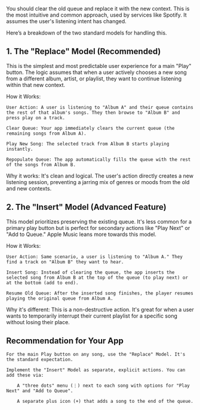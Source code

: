 You should clear the old queue and replace it with the new context. This is the most intuitive and common approach, used by services like Spotify. It assumes the user's listening intent has changed.

Here’s a breakdown of the two standard models for handling this.

## 1. The "Replace" Model (Recommended)

This is the simplest and most predictable user experience for a main "Play" button. The logic assumes that when a user actively chooses a new song from a different album, artist, or playlist, they want to continue listening within that new context.

How it Works:

    User Action: A user is listening to "Album A" and their queue contains the rest of that album's songs. They then browse to "Album B" and press play on a track.

    Clear Queue: Your app immediately clears the current queue (the remaining songs from Album A).

    Play New Song: The selected track from Album B starts playing instantly.

    Repopulate Queue: The app automatically fills the queue with the rest of the songs from Album B.

Why it works: It's clean and logical. The user's action directly creates a new listening session, preventing a jarring mix of genres or moods from the old and new contexts.

## 2. The "Insert" Model (Advanced Feature)

This model prioritizes preserving the existing queue. It's less common for a primary play button but is perfect for secondary actions like "Play Next" or "Add to Queue." Apple Music leans more towards this model.

How it Works:

    User Action: Same scenario, a user is listening to "Album A." They find a track on "Album B" they want to hear.

    Insert Song: Instead of clearing the queue, the app inserts the selected song from Album B at the top of the queue (to play next) or at the bottom (add to end).

    Resume Old Queue: After the inserted song finishes, the player resumes playing the original queue from Album A.

Why it's different: This is a non-destructive action. It's great for when a user wants to temporarily interrupt their current playlist for a specific song without losing their place.

## Recommendation for Your App

    For the main Play button on any song, use the "Replace" Model. It's the standard expectation.

    Implement the "Insert" Model as separate, explicit actions. You can add these via:

        A "three dots" menu (⋮) next to each song with options for "Play Next" and "Add to Queue".

        A separate plus icon (+) that adds a song to the end of the queue.